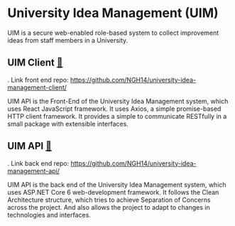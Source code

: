 # University Idea Management (UIM)

UIM is a secure web-enabled role-based system to collect improvement ideas from staff members in a University.

## UIM Client [🔗](https://github.com/NGH14/university-idea-management-client/)
. Link front end repo: https://github.com/NGH14/university-idea-management-client/

UIM API is the Front-End of the University Idea Management system, which uses React JavaScript framework. It uses Axios, a simple promise-based HTTP client framework. It provides a simple to communicate RESTfully in a small package with extensible interfaces.

## UIM API [🔗](https://github.com/Henry-idiotium/university-idea-management-api/)
. Link back end repo: https://github.com/NGH14/university-idea-management-api/

UIM API is the back end of the University Idea Management system, which uses ASP.NET Core 6 web-development framework. It follows the Clean Architecture structure, which tries to achieve Separation of Concerns across the project. And also allows the project to adapt to changes in technologies and interfaces.
